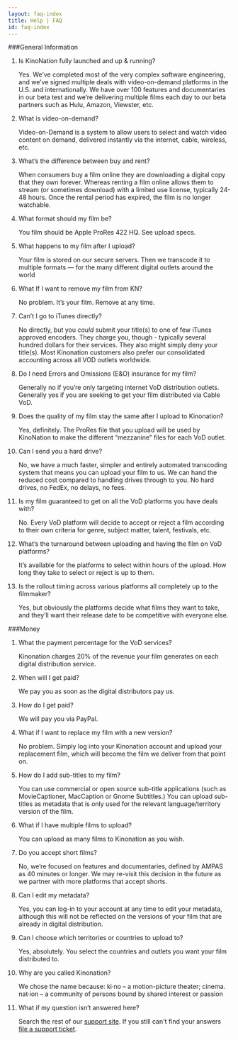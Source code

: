 ```yaml
---
layout: faq-index
title: Help | FAQ
id: faq-index
---
```

###General Information
1. Is KinoNation fully launched and up & running?

    Yes. We’ve completed most of the very complex software engineering, and we’ve signed multiple deals with video-on-demand platforms in the U.S. and internationally. We have over 100 features and documentaries in our beta test and we’re delivering multiple films each day to our beta partners such as Hulu, Amazon, Viewster, etc.

1. What is video-on-demand?

    Video-on-Demand is a system to allow users to select and watch video content on demand, delivered instantly via the internet, cable, wireless, etc.

1. What’s the difference between buy and rent?

    When consumers buy a film online they are downloading a digital copy that they own forever. Whereas renting a film online allows them to stream (or sometimes download) with a limited use license, typically 24-48 hours. Once the rental period has expired, the film is no longer watchable.

1. What format should my film be?

    You film should be Apple ProRes 422 HQ. See upload specs.

1. What happens to my film after I upload?

    Your film is stored on our secure servers. Then we transcode it to multiple formats — for the many different digital outlets around the world

1. What If I want to remove my film from KN?

    No problem. It’s your film. Remove at any time.

1. Can’t I go to iTunes directly?

    No directly, but you _could_ submit your title(s) to one of few iTunes approved encoders. They charge you, though - typically several hundred dollars for their services. They also might simply deny your title(s). Most Kinonation customers also prefer our consolidated accounting across all VOD outlets worldwide.

1. Do I need Errors and Omissions (E&O) insurance for my film?

    Generally no if you’re only targeting internet VoD distribution outlets. Generally yes if you are seeking to get your film distributed via Cable VoD.

1. Does the quality of my film stay the same after I upload to Kinonation?

    Yes, definitely. The ProRes file that you upload will be used by KinoNation to make the different “mezzanine” files for each VoD outlet.

1. Can I send you a hard drive?

    No, we have a much faster, simpler and entirely automated transcoding system that means you can upload your film to us. We can hand the reduced cost compared to handling drives through to you. No hard drives, no FedEx, no delays, no fees.

1. Is my film guaranteed to get on all the VoD platforms you have deals with?

    No. Every VoD platform will decide to accept or reject a film according to their own criteria for genre, subject matter, talent, festivals, etc.

1. What’s the turnaround between uploading and having the film on VoD platforms?

    It’s available for the platforms to select within hours of the upload. How long they take to select or reject is up to them.

1. Is the rollout timing across various platforms all completely up to the filmmaker?

    Yes, but obviously the platforms decide what films they want to take, and they’ll want their release date to be competitive with everyone else.

###Money
1. What the payment percentage for the VoD services?

    Kinonation charges 20% of the revenue your film generates on each digital distribution service.

1. When will I get paid?

    We pay you as soon as the digital distributors pay us.

1. How do I get paid?

    We will pay you via PayPal.

1. What if I want to replace my film with a new version?

    No problem. Simply log into your Kinonation account and upload your replacement film, which will become the film we deliver from that point on.

1. How do I add sub-titles to my film?

    You can use commercial or open source sub-title applications (such as MovieCaptioner, MacCaption or Gnome Subtitles.) You can upload sub-titles as metadata that is only used for the relevant language/territory version of the film.

1. What if I have multiple films to upload?

    You can upload as many films to Kinonation as you wish.

1. Do you accept short films?

    No, we’re focused on features and documentaries, defined by AMPAS as 40 minutes or longer. We may re-visit this decision in the future as we partner with more platforms that accept shorts.

1. Can I edit my metadata?

    Yes, you can log-in to your account at any time to edit your metadata, although this will not be reflected on the versions of your film that are already in digital distribution.

1. Can I choose which territories or countries to upload to?

    Yes, absolutely. You select the countries and outlets you want your film distributed to.

1. Why are you called Kinonation?

    We chose the name because: ki·no – a motion-picture theater; cinema. nat·ion – a community of persons bound by shared interest or passion

1. What if my question isn’t answered here?

    Search the rest of our [support site](/help). If you still can't find your answers [file a support ticket](/help/ticket.html).
    